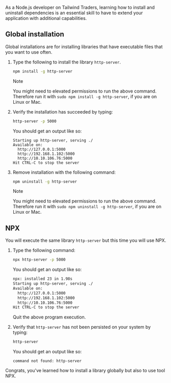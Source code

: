 As a Node.js developer on Tailwind Traders, learning how to install and uninstall dependencies is an essential skill to have to extend your application with additional capabilities.

## Global installation

Global installations are for installing libraries that have executable files that you want to use often.

1. Type the following to install the library `http-server`.

   ```bash
   npm install -g http-server
   ```

   > [!NOTE]
   > You might need to elevated permissions to run the above command. Therefore run it with `sudo npm install -g http-server`, if you are on Linux or Mac.

1. Verify the installation has succeeded by typing:

   ```bash
   http-server -p 5000
   ```

    You should get an output like so:

    ```output
    Starting up http-server, serving ./
    Available on:
      http://127.0.0.1:5000
      http://192.168.1.102:5000
      http://10.10.106.76:5000
    Hit CTRL-C to stop the server
    ```

1. Remove installation with the following command:

    ```bash
    npm uninstall -g http-server
    ```

    > [!NOTE]
    > You might need to elevated permissions to run the above command. Therefore run it with `sudo npm uninstall -g http-server`, if you are on Linux or Mac.

## NPX

You will execute the same library `http-server` but this time you will use NPX. 

1. Type the following command:

    ```bash
    npx http-server -p 5000
    ```

   You should get an output like so:

    ```bash
    npx: installed 23 in 1.98s
    Starting up http-server, serving ./
    Available on:
      http://127.0.0.1:5000
      http://192.168.1.102:5000
      http://10.10.106.76:5000
    Hit CTRL-C to stop the server
    ```

   Quit the above program execution.

1. Verify that `http-server` has not been persisted on your system by typing:

   ```bash
   http-server
   ```

   You should get an output like so:

   ```output
   command not found: http-server
   ```

Congrats, you've learned how to install a library globally but also to use tool NPX.